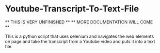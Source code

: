 # Youtube-Transcript-To-Text-File
** THIS IS VERY UNFINISHED **
** MORE DOCUMENTATION WILL COME **


This is a python script that uses selenium and navigates the web elements on page and take the transcript from a Youtube video and puts it into a text file.
